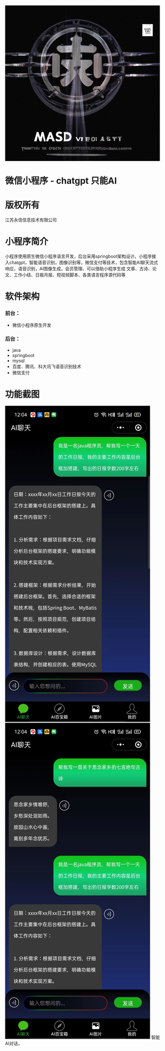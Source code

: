 ![输入图片说明](readMeImage/img-JhElcwg4AGUfgrnMAQEffx0C.png)
# 微信小程序 - chatgpt 只能AI
# 版权所有
江苏永信信息技术有限公司 
# 小程序简介
小程序使用原生微信小程序语言开发，后台采用springboot架构设计。小程序接入chatgpt，智能语音识别，图像识别等，微信支付等技术，包含智能AI聊天流式响应，语音识别，AI图像生成，会员管理、可以借助小程序生成 文章、古诗、论文、工作小结、日报月报、短视频脚本、各类语言程序源代码等
# 软件架构
###   前台：
- 微信小程序原生开发 
###   后台：
- java
- springboot
- mysql
- 百度、腾讯、科大讯飞语音识别技术
- 微信支付
# 功能截图
![输入图片说明](readMeImage/%E5%BE%AE%E4%BF%A1%E5%9B%BE%E7%89%87_20230711120531.jpg)
![输入图片说明](readMeImage/%E5%BE%AE%E4%BF%A1%E5%9B%BE%E7%89%87_20230711120535.jpg)
智能AI对话，
